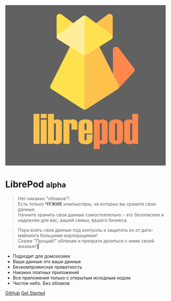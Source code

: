 <!-- _coverpage.md -->

![logo](_media/logo.jpeg)

# LibrePod <small>alpha</small>

> Нет никаких "облаков"!  
> Есть только **ЧУЖИЕ** компьютеры, на которых вы храните свои данные.  
> Начните хранить свои данные самостоятельно - это безопаснее и надежнее для вас, вашей семьи, вашего бизнеса.


> Пора взять свои данные под контроль и защитить их от дата-майнинга большими корпорациями!  
> Скажи "Прощай!" облакам и прекрати делиться с ними своей жизнью!💪 

- Подходит для домохозяек
- Ваши данные это ваши данные
- Безкомпромисная приватность
- Никаких платных приложений
- Все приложения только с открытым исходным кодом
- Чистое небо. Без облаков

[GitHub](https://github.com/librepod/librepod)
[Get Started](/guide.md)
